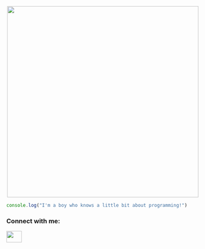 <p align="center">
  <a href="https://facebook.com/ThieuTrungKien.Profile/">
    <img src="https://i.imgur.com/oWT7Tu1.png" height="500">
  </a>
</p>

```js
console.log("I'm a boy who knows a little bit about programming!")
```
<h3 align="left">Connect with me:</h3>
<p align="left">
<a href="https://fb.com/ThieuTrungKien.Profile" target="blank"><img align="center" src="https://raw.githubusercontent.com/rahuldkjain/github-profile-readme-generator/master/src/images/icons/Social/facebook.svg" alt="" height="30" width="40" /></a>
</p>
